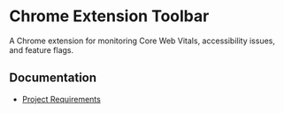# Chrome Extension Toolbar

A Chrome extension for monitoring Core Web Vitals, accessibility issues, and feature flags.

## Documentation

- [Project Requirements](./docs/project-requirements.md)
